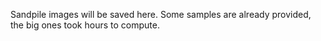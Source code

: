 Sandpile images will be saved here.
Some samples are already provided, the big ones took hours to compute.